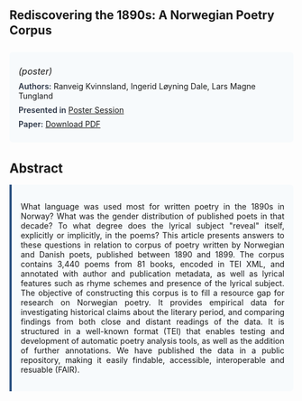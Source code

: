 
<style>    
    h2 {
        margin-top: 0;
        margin-bottom: 1.5rem;
        line-height: 1.3;
    }
    
    h3 {
        margin-top: 2rem;
        margin-bottom: 1rem;
        font-size: 1.4rem;
        font-weight:bold;
    }
    
    .metadata {
        background-color: #f7fafc;
        padding: 1rem;
        border-radius: 6px;
        margin-bottom: 2rem;
    }
    
    .metadata p {
        margin: 0.5rem 0;
    }
    
    .abstract {
        text-align: justify;
        padding: 1rem;
        background-color: #f7fafc;
        border-left: 4px solid #2c5282;
        border-radius: 0 6px 6px 0;
    }
    
    strong {
        color: #2d3748;
        font-weight: 600;
    }
</style>
<main role="main">
<h2>Rediscovering the 1890s: A Norwegian Poetry Corpus</h2>

<section class="metadata">
<p style='font-size:1rem'><i>(poster)</i></p>
<p><strong>Authors:</strong> Ranveig Kvinnsland, Ingerid Løyning Dale, Lars Magne Tungland</p>
<p><strong>Presented in</strong> <a href="/programme/#session<NA>nan">Poster Session</a></p>
<p><strong>Paper:</strong> <a href="https://ceur-ws.org/Vol-3558/paper24.pdf">Download PDF</a></p>
</section>

<section>
<h3>Abstract</h3>
<div class="abstract">
<p>What language was used most for written poetry in the 1890s in Norway? What was the gender distribution of published poets in that decade?   To what degree does the lyrical subject "reveal" itself, explicitly or implicitly, in the poems? This article presents answers to these questions in relation to corpus of poetry written by Norwegian and Danish poets, published between 1890 and 1899.   The corpus contains 3,440 poems from 81 books, encoded in TEI XML, and annotated with author and publication metadata, as well as lyrical features such as rhyme schemes and presence of the lyrical subject.   The objective of constructing this corpus is to fill a resource gap for research on Norwegian poetry. It provides empirical data for investigating historical claims about the literary period, and comparing findings from both close and distant readings of the data. It is structured in a well-known format (TEI) that enables testing and development of automatic poetry analysis tools, as well as the addition of further annotations. We have published the data in a public repository, making it easily findable, accessible, interoperable and resuable (FAIR).</p>
</div>
</section>
</main>